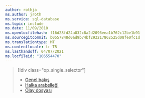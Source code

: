 ```yaml
---
author: rothja
ms.author: jroth
ms.service: sql-database
ms.topic: include
ms.date: 11/09/2018
ms.openlocfilehash: f16d28fd24a832c8a2d2096eea1b762c12be1b91
ms.sourcegitcommit: b0557848d0ad9b74bf293217862525d08fe0fc1d
ms.translationtype: MT
ms.contentlocale: tr-TR
ms.lasthandoff: 04/07/2021
ms.locfileid: "106554470"
---
```

> [!div class="op_single_selector"]
> * [Genel bakış](../articles/azure-sql/database/xevent-db-diff-from-svr.md)
> * [Halka arabelleği](../articles/azure-sql/database/xevent-code-ring-buffer.md)
> * [Olay dosyası](../articles/azure-sql/database/xevent-code-event-file.md)
> 
> 


